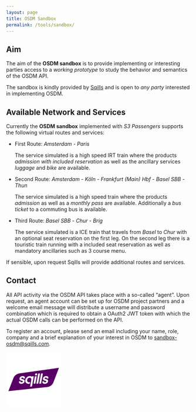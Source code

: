```yaml
---
layout: page
title: OSDM Sandbox
permalink: /tools/sandbox/
---
```


## Aim

The aim of the **OSDM sandbox** is to provide implementing or interesting parties
access to a *working prototype* to study the behavior and semantics of the OSDM API.

The sandbox is kindly provided by [Sqills](https://www.sqills.com) and is open to *any party*
interested in implementing OSDM.

## Available Network and Services

Currently the **OSDM sandbox** implemented with *S3 Passengers* supports the following virtual routes and services:

- First Route:  *Amsterdam* - *Paris*

  The service simulated is a high speed IRT train where the products *admission with included reservation* as well as the ancillary services *luggage* and *bike* are available.

- Second Route:  *Amsterdam* - *Köln* - *Frankfurt (Main) Hbf* - *Basel SBB* - *Thun*

  The service simulated is a high speed train where the products *admission* as well as a *monthly pass* are available. Additionally a *bus ticket* to a commuting bus is available.

 - Third Route: *Basel SBB* - *Chur* - *Brig*

   The service simulated is a ICE train that travels from *Basel* to *Chur* with an optional seat reservation on the first leg. On the second leg there is a touristic train running with
   a included seat reservation as well as mandatory ancillaries such as 3 course menu.

If sensible, upon request Sqills will provide additional routes and services.

## Contact

All API activity via the OSDM API takes place with a so-called “agent”. Upon request, an agent
account can be set up for OSDM project partners and a welcome email message will distribute a
username and password combination which is required to obtain a OAuth2 JWT token with which the
actual OSDM calls can be performed on the API.

To register an account, please send an email including your name, role, company and a brief
explanation of your interest in OSDM to [sandbox-osdm@sqills.com](mailto:sandbox-osdm@sqills.com).

![Sqills](../images/logo/Sqills-logo.png)